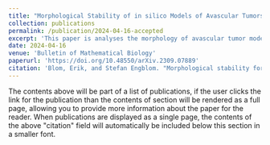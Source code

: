 ```yaml
---
title: "Morphological Stability of in silico Models of Avascular Tumors"
collection: publications
permalink: /publication/2024-04-16-accepted
excerpt: 'This paper is analyses the morphology of avascular tumor models.'
date: 2024-04-16
venue: 'Bulletin of Mathematical Biology'
paperurl: 'https://doi.org/10.48550/arXiv.2309.07889'
citation: 'Blom, Erik, and Stefan Engblom. "Morphological stability for in silico models of avascular tumors." arXiv <i>preprint arXiv:2309.07889</i> (2023.)'
---
```


The contents above will be part of a list of publications, if the user clicks the link for the publication than the contents of section will be rendered as a full page, allowing you to provide more information about the paper for the reader. When publications are displayed as a single page, the contents of the above "citation" field will automatically be included below this section in a smaller font.
